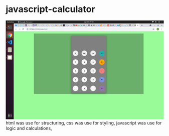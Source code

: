 # javascript-calculator
![](images/Screenshot%20from%202021-06-29%2009-58-07.png)
html was use for structuring, 
css was use for styling, 
javascript was use for logic and calculations,
